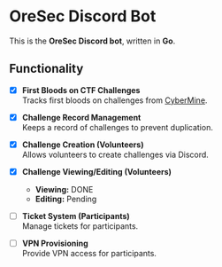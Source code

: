 # OreSec Discord Bot
This is the **OreSec Discord bot**, written in **Go**.

## Functionality

- [x] **First Bloods on CTF Challenges**  
  Tracks first bloods on challenges from [CyberMine](http://cybermine.mines.edu).

- [x] **Challenge Record Management**  
  Keeps a record of challenges to prevent duplication.

- [x] **Challenge Creation (Volunteers)**  
  Allows volunteers to create challenges via Discord.

- [x] **Challenge Viewing/Editing (Volunteers)**  
  - **Viewing:** DONE  
  - **Editing:** Pending

- [ ] **Ticket System (Participants)**  
  Manage tickets for participants.

- [ ] **VPN Provisioning**  
  Provide VPN access for participants.

